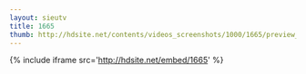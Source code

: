 ```yaml
---
layout: sieutv
title: 1665
thumb: http://hdsite.net/contents/videos_screenshots/1000/1665/preview_360p.mp4.jpg
---
```

{% include iframe src='http://hdsite.net/embed/1665' %}
 
